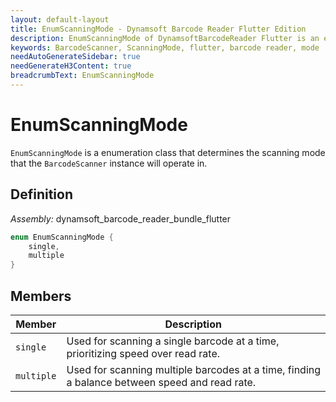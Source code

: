```yaml
---
layout: default-layout
title: EnumScanningMode - Dynamsoft Barcode Reader Flutter Edition
description: EnumScanningMode of DynamsoftBarcodeReader Flutter is an enumeration class that defines the scanning mode.
keywords: BarcodeScanner, ScanningMode, flutter, barcode reader, mode
needAutoGenerateSidebar: true
needGenerateH3Content: true
breadcrumbText: EnumScanningMode
---
```


# EnumScanningMode

`EnumScanningMode` is a enumeration class that determines the scanning mode that the `BarcodeScanner` instance will operate in.

## Definition

*Assembly:* dynamsoft_barcode_reader_bundle_flutter

```dart
enum EnumScanningMode {
    single,
    multiple
}
```

## Members

| Member | Description |
| ------ | ----------- |
| `single` | Used for scanning a single barcode at a time, prioritizing speed over read rate. |
| `multiple` | Used for scanning multiple barcodes at a time, finding a balance between speed and read rate. |
